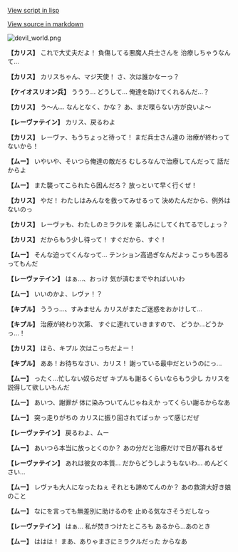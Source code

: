 [View script in lisp](../scripts/100212013.txt)

[View source in markdown](100212013.md)

![devil_world.png](../images/backgrounds/devil_world.png)

**【カリス】**
これで大丈夫だよ！
負傷してる悪魔人兵士さんを
治療しちゃうなんて…

**【カリス】**
カリスちゃん、マジ天使！
さ、次は誰かなーっ？

**【ケイオスリオン兵】**
ううう…
どうして…
俺達を助けてくれるんだ…？

**【カリス】**
う～ん…
なんとなく、かな？
あ、まだ喋らない方が良いよ～

**【レーヴァテイン】**
カリス、戻るわよ

**【カリス】**
レーヴァ、もうちょっと待って！
まだ兵士さん達の
治療が終わってないから！

**【ムー】**
いやいや、そいつら俺達の敵だろ
むしろなんで治療してんだって
話だからよ

**【ムー】**
また襲ってこられたら困んだろ？
放っといて早く行くぜ！

**【カリス】**
やだ！
わたしはみんなを救ってみせるって
決めたんだから、例外はないのっ

**【カリス】**
レーヴァも、わたしのミラクルを
楽しみにしてくれてるでしょっ？

**【カリス】**
だからもう少し待って！
すぐだから、すぐ！

**【ムー】**
そんな迫ってくんなって…
テンション高過ぎなんだよっ
こっちも困るってもんだ

**【レーヴァテイン】**
はぁ…、おっけ
気が済むまでやればいいわ

**【ムー】**
いいのかよ、レヴァ！？

**【キプル】**
ううっ…、すみません
カリスがまたご迷惑をおかけして…

**【キプル】**
治療が終わり次第、
すぐに連れていきますので、
どうか…どうかっ…！

**【カリス】**
ほら、キプル
次はこっちだよー！

**【キプル】**
ああ！お待ちなさい、カリス！
謝っている最中だというのにっ…

**【ムー】**
ったく…忙しない奴らだぜ
キプルも謝るくらいならもう少し
カリスを説得して欲しいもんだ

**【ムー】**
あいつ、謝罪が
体に染みついてんじゃねえか
ってくらい謝るからなあ

**【ムー】**
突っ走りがちの
カリスに振り回されてばっか
って感じだぜ

**【レーヴァテイン】**
戻るわよ、ムー

**【ムー】**
あいつら本当に放っとくのか？
あの分だと治療だけで日が暮れるぜ

**【レーヴァテイン】**
あれは彼女の本質…
だからどうしようもないわ…
めんどくさい…

**【ムー】**
レヴァも大人になったねぇ
それとも諦めてんのか？
あの救済大好き娘のこと

**【ムー】**
なにを言っても無差別に助けるのを
止める気なさそうだしなっ

**【レーヴァテイン】**
はぁ…
私が焚きつけたところも
あるから…あのとき

**【ムー】**
ははは！
まあ、ありゃまさにミラクルだった
からなあ